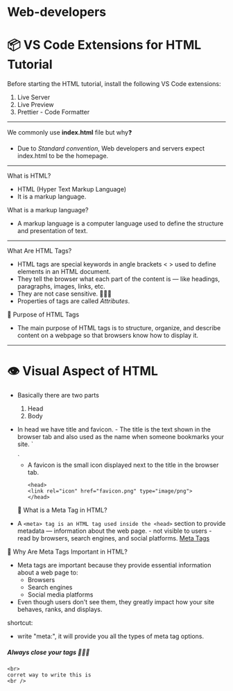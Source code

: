 # Web-developers

# 📦 VS Code Extensions for HTML Tutorial

Before starting the HTML tutorial, install the following VS Code extensions:

1. Live Server
2. Live Preview
3. Prettier - Code Formatter

---

We commonly use **index.html** file but why❓

- Due to _Standard convention_, Web developers and servers expect index.html to be the homepage.

---

What is HTML?

- HTML (Hyper Text Markup Language)
- It is a markup language.

What is a markup language?

- A markup language is a computer language used to define the structure and presentation of text.

---

What Are HTML Tags?

- HTML tags are special keywords in angle brackets < > used to define elements in an HTML document.
- They tell the browser what each part of the content is — like headings, paragraphs, images, links, etc.
- They are not case sensitive. 🌟🌟🌟
- Properties of tags are called _Attributes_.

🎯 Purpose of HTML Tags

- The main purpose of HTML tags is to structure, organize, and describe content on a webpage so that browsers know how to display it.

---

# 👁️ Visual Aspect of HTML

- Basically there are two parts

  1. Head
  2. Body

- In head we have title and favicon. - The title is the text shown in the browser tab and also used as the name when someone bookmarks your site.
  ` <head>
    <title>My Awesome Website</title>
    </head>
   `

  - A favicon is the small icon displayed next to the title in the browser tab.
    ```
    <head>
    <link rel="icon" href="favicon.png" type="image/png">
    </head>
    ```

  🧠 What is a Meta Tag in HTML?

- A `<meta> tag is an HTML tag used inside the <head>` section to provide metadata — information about the web page. - not visible to users - read by browsers, search engines, and social platforms.
  [Meta Tags](https://developers.google.com/search/docs/crawling-indexing/special-tags)

🌟 Why Are Meta Tags Important in HTML?

- Meta tags are important because they provide essential information about a web page to:
  - Browsers
  - Search engines
  - Social media platforms
- Even though users don't see them, they greatly impact how your site behaves, ranks, and displays.

shortcut:

- write "meta:", it will provide you all the types of meta tag options.

##### Always close your tags 🌟🌟🌟

```
<br>
corret way to write this is
<br />
```
